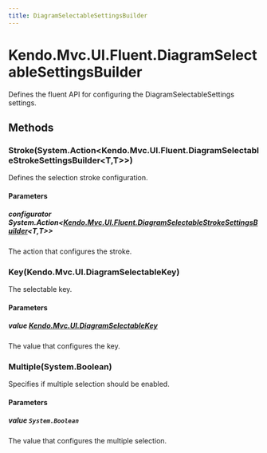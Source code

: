 ```yaml
---
title: DiagramSelectableSettingsBuilder
---
```


# Kendo.Mvc.UI.Fluent.DiagramSelectableSettingsBuilder
Defines the fluent API for configuring the DiagramSelectableSettings settings.




## Methods


### Stroke(System.Action\<Kendo.Mvc.UI.Fluent.DiagramSelectableStrokeSettingsBuilder\<T,T\>\>)
Defines the selection stroke configuration.


#### Parameters

##### configurator System.Action<[Kendo.Mvc.UI.Fluent.DiagramSelectableStrokeSettingsBuilder](/api/aspnet-mvc/Kendo.Mvc.UI.Fluent/DiagramSelectableStrokeSettingsBuilder)<T,T>>
The action that configures the stroke.





### Key(Kendo.Mvc.UI.DiagramSelectableKey)
The selectable key.


#### Parameters

##### value [Kendo.Mvc.UI.DiagramSelectableKey](/api/aspnet-mvc/Kendo.Mvc.UI/DiagramSelectableKey)
The value that configures the key.





### Multiple(System.Boolean)
Specifies if multiple selection should be enabled.


#### Parameters

##### value `System.Boolean`
The value that configures the multiple selection.






